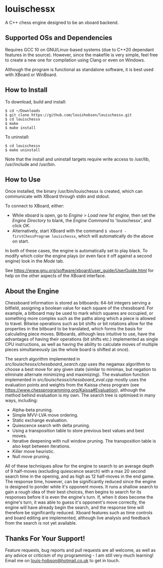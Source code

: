 # louischessx

A C++ chess engine designed to be an xboard backend.

## Supported OSs and Dependencies

Requires GCC 10 on GNU/Linux-based systems (due to C++20 dependant features in the source).
However, since the makefile is very simple, feel free to create a new one for compilation using Clang or even on Windows.

Although the program is functional as standalone software, it is best used with XBoard or WinBoard.

## How to Install

To download, build and install:

```
$ cd ~/Downloads
$ git clone https://github.com/louishobson/louischessx.git
$ cd louischessx
$ make
$ make install
```

To uninstall:

```
$ cd louischessx
$ make uninstall
```

Note that the install and uninstall targets require write access to /usr/lib, /usr/include and /usr/bin.

## How to Use

Once installed, the binary /usr/bin/louischessx is created, which can communicate with XBoard through stdin and stdout.

To connect to XBoard, either:

- While xboard is open, go to _Engine_ > _Load new 1st engine_, then set the _Engine Directory_ to blank, the _Engine Command_ to 'louischessx', and click _OK_.
- Alternatively, start XBoard with the command `$ xboard -firstChessProgram louischessx`, which will automatically do the above on start.

In both of these cases, the engine is automatically set to play black. To modify which color the engine plays (or even face it off against a second engine) look in the _Mode_ tab.

See https://www.gnu.org/software/xboard/user_guide/UserGuide.html for help on the other aspects of the XBoard interface.

## About the Engine

Chessboard information is stored as bitboards: 64-bit integers serving a bitfield, assigning a boolean value for each square of the chessboard.
For example, a bitboard may be used to mark which squares are occupied, or something more complex such as the paths along which a piece is allowed to travel.
Bitwise operations such as bit shifts or bit rotations allow for the properties in the bitboard to be translated, which forms the basis for calculating piece moves.
Bitboards, although less intuitive to use, have the advantages of having their operations (bit shifts etc.) implemented as single CPU instructions, as well as having the ability to calculate moves of multiple pieces simultaneously (as the whole board is shifted at once).

The search algorithm implemented in _src/louischessx/chessboard_search.cpp_ uses the negamax algorithm to choose a best move for any given state (similar to minimax, but negation to eliminate alternate minimizing and maximizing).
The evaluation function implemented in _src/louischessx/chessboard_eval.cpp_ mostly uses the evaluation points and weights from the Kaissa chess program (see https://www.chessprogramming.org/Kaissa#Evaluation), although the method behind evaluation is my own.
The search tree is optimised in many ways, including:

- Alpha-beta pruning.
- Simple MVV-LVA move ordering.
- Static exchange evaluation.
- Quiescence search with delta pruning.
- Using a transposition table to store previous best values and best moves.
- Iterative deepening with null window pruning. The transposition table is also kept between iterations.
- Killer move heuristic.
- Null move pruning.

All of these techniques allow for the engine to search to an average depth of 9 half-moves (excluding quiescence search) with a max 20 second search time in the opening, and as high as 12 half-moves in the end game. The response time, however, can be significantly reduced since the engine is designed to ponder while it's opponent moves. It runs a shallow search to gain a rough idea of their best choices, then begins to search for its responses before it is even the engine's turn.
If, when it does become the engine's turn, it was able to guess it's opponent's move correctly, the engine will have already begin the search, and the response time will therefore be significantly reduced.
Xboard features such as time controls and board editing are implemented, although live analysis and feedback from the search is not yet available.

## Thanks For Your Support!

Feature requests, bug reports and pull requests are all welcome, as well as any advice or criticism of my programming - I am still very much learning!
Email me on louis-hobson@hotmail.co.uk to get in touch.